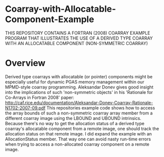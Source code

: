 # Coarray-with-Allocatable-Component-Example
THIS REPOSITORY CONTAINS A FORTRAN (2008) COARRAY EXAMPLE PROGRAM THAT ILLUSTRATES THE USE OF A DERIVED TYPE COARRAY WITH AN ALLOCATABLE COMPONENT (NON-SYMMETRIC COARRAY)

# Overview
Derived type coarrays with allocatable (or pointer) components might be especially useful for dynamic PGAS memory management within our MPMD-style coarray programming. Aleksandar Donev gives good insight into the implications of such 'non-symmetric objects' in his 'Rationale for Co-Arrays in Fortran 2008' paper: http://caf.rice.edu/documentation/Aleksandar-Donev-Coarray-Rationale-N1702-2007-09.pdf
This repositories example code shows how to access the array bounds of such a non-symmetric coarray array member from a different coarray image using the LBOUND and UBOUND intrinsics.
Because there's no way to get the allocation status of a derived type coarray's allocatable component from a remote image, one should track the allocation status on that remote image. I did expand the example with an AllocationStatus member. That way one can avoid nasty run-time errors when trying to access a non-allocated coarray component on a remote image.
